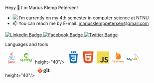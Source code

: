 Heyy 👋 I´m Marius Klemp Petersen!

- <a href="https://www.ntnu.no/studier/bidata">
    <img src="https://www.google.com/search?q=ntnu%20logo%20uten%20bakgrunn&tbm=isch&hl=no&sa=X&ved=0CCEQtI8BKAJqFwoTCOD8jr25yPYCFQAAAAAdAAAAABAH&biw=1440&bih=821#imgrc=OyVZBH2TNt8obM"/>
  </a> I’m currently on my 4th semester in computer science at NTNU
- 📫 You can reach me by E-mail: mariusklemppetersen@gmail.com

<div id="badges">
  <a href="your-linkedin-URL">
    <img src="https://img.shields.io/badge/LinkedIn-blue?style=for-the-badge&logo=linkedin&logoColor=white" alt="LinkedIn Badge"/>
  </a>
  <a href="https://www.facebook.com/marius.klemppetersen/">
    <img src="https://img.shields.io/badge/Facebook-blue?style=for-the-badge&logoColor=white" alt="Facebook Badge"/>
  </a>
  <a href="https://twitter.com/marius_klemp">
    <img src="https://img.shields.io/badge/Twitter-blue?style=for-the-badge&logo=twitter&logoColor=white" alt="Twitter Badge"/>
  </a>
</div>


Languages and tools
<div>
  <img src="https://github.com/devicons/devicon/blob/master/icons/java/java-original-wordmark.svg" title="Java" alt="Java" width="40" height="40"/>&nbsp;
  <img src="https://github.com/devicons/devicon/blob/master/icons/spring/spring-original-wordmark.svg" title="Spring" alt="Spring" width="40" height="40"/>&nbsp;
  height="40"/>&nbsp;
  <img src="https://github.com/devicons/devicon/blob/master/icons/css3/css3-plain-wordmark.svg"  title="CSS3" alt="CSS" width="40" height="40"/>&nbsp;
  <img src="https://github.com/devicons/devicon/blob/master/icons/html5/html5-original.svg" title="HTML5" alt="HTML" width="40" height="40"/>&nbsp;
  <img src="https://github.com/devicons/devicon/blob/master/icons/javascript/javascript-original.svg" title="JavaScript" alt="JavaScript" width="40" height="40"/>&nbsp;
  <img src="https://github.com/devicons/devicon/blob/master/icons/firebase/firebase-plain-wordmark.svg" title="Firebase" alt="Firebase" width="40" height="40"/>&nbsp;
  <img src="https://github.com/devicons/devicon/blob/master/icons/mysql/mysql-original-wordmark.svg" title="MySQL"  alt="MySQL" width="40" height="40"/>&nbsp;
height="40"/>&nbsp;
  <img src="https://github.com/devicons/devicon/blob/master/icons/git/git-original-wordmark.svg" title="Git" **alt="Git" width="40" height="40"/>
</div>
